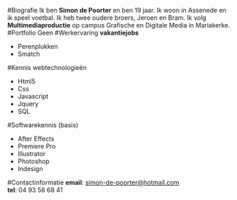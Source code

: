#Biografie
Ik ben **Simon de Poorter** en ben 19 jaar. Ik woon in Assenede en ik speel voetbal. Ik heb twee oudere broers, Jeroen en Bram. Ik volg **Multimediaproductie** op campus Grafische en Digitale Media in Mariakerke. 
#Portfolio
Geen
#Werkervaring
**vakantiejobs**<br>
* Perenplukken<br>
* Smatch

#Kennis webtechnologieën
* Html5
* Css
* Javascript
* Jquery
* SQL

#Softwarekennis
(basis)<br>
* After Effects 
* Premiere Pro
* Illustrator
* Photoshop
* Indesign

#Contactinformatie
**email**: simon-de-poorter@hotmail.com <br>
**tel**: 04 93 58 68 41

